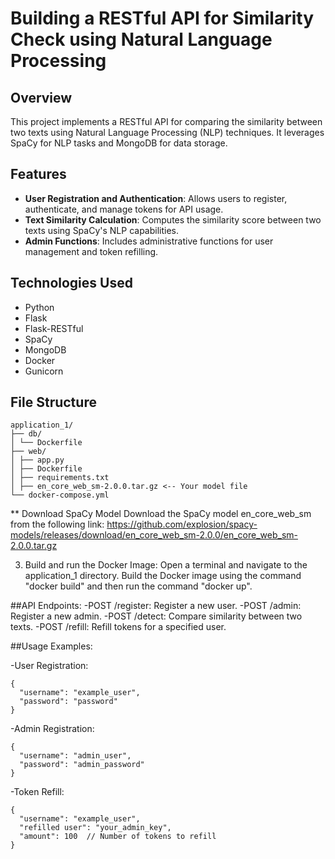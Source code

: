 # Building a RESTful API for Similarity Check using Natural Language Processing

## Overview
This project implements a RESTful API for comparing the similarity between two texts using Natural Language Processing (NLP) techniques. It leverages SpaCy for NLP tasks and MongoDB for data storage.

## Features
- **User Registration and Authentication**: Allows users to register, authenticate, and manage tokens for API usage.
- **Text Similarity Calculation**: Computes the similarity score between two texts using SpaCy's NLP capabilities.
- **Admin Functions**: Includes administrative functions for user management and token refilling.

## Technologies Used
- Python
- Flask
- Flask-RESTful
- SpaCy
- MongoDB
- Docker
- Gunicorn

## File Structure
```
application_1/
├── db/
│ └── Dockerfile
├── web/
│ ├── app.py
│ ├── Dockerfile
│ ├── requirements.txt
│ ├── en_core_web_sm-2.0.0.tar.gz <-- Your model file
└── docker-compose.yml

```

** Download SpaCy Model
Download the SpaCy model en_core_web_sm from the following link: https://github.com/explosion/spacy-models/releases/download/en_core_web_sm-2.0.0/en_core_web_sm-2.0.0.tar.gz

3. Build and run the Docker Image:
Open a terminal and navigate to the application_1 directory. Build the Docker image using the command "docker build" and then run the command "docker up".


##API Endpoints:
-POST /register: Register a new user.
-POST /admin: Register a new admin.
-POST /detect: Compare similarity between two texts.
-POST /refill: Refill tokens for a specified user.


##Usage Examples:


-User Registration:
```
{
  "username": "example_user",
  "password": "password"
}
```

-Admin Registration:
```
{
  "username": "admin_user",
  "password": "admin_password"
}

```

-Token Refill:
```
{
  "username": "example_user",
  "refilled user": "your_admin_key",
  "amount": 100  // Number of tokens to refill
}
```

